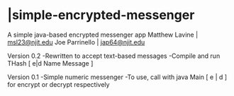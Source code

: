 
|simple-encrypted-messenger
==========================
A simple java-based encrypted messenger app
Matthew Lavine | msl23@njit.edu
Joe Parrinello | jap64@njit.edu

Version 0.2
-Rewritten to accept text-based messages
-Compile and run THash [ e|d  Name  Message ]

Version 0.1
-Simple numeric messenger
-To use, call with java Main [ e | d ] for encrypt or decrypt respectively
